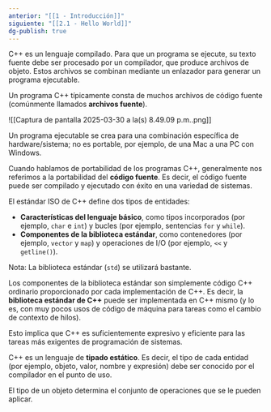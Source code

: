 ```yaml
---
anterior: "[[1 - Introducción]]"
siguiente: "[[2.1 - Hello World]]"
dg-publish: true
---
```

C++ es un lenguaje compilado. Para que un programa se ejecute, su texto fuente debe ser procesado por un compilador, que produce archivos de objeto. Estos archivos se combinan mediante un enlazador para generar un programa ejecutable. 

Un programa C++ típicamente consta de muchos archivos de código fuente (comúnmente llamados **archivos fuente**).

![[Captura de pantalla 2025-03-30 a la(s) 8.49.09 p.m..png]]

Un programa ejecutable se crea para una combinación específica de hardware/sistema; no es portable, por ejemplo, de una Mac a una PC con Windows.

Cuando hablamos de portabilidad de los programas C++, generalmente nos referimos a la portabilidad del **código fuente**. Es decir, el código fuente puede ser compilado y ejecutado con éxito en una variedad de sistemas.

El estándar ISO de C++ define dos tipos de entidades:
- **Características del lenguaje básico**, como tipos incorporados (por ejemplo, `char` e `int`) y bucles (por ejemplo, sentencias `for` y `while`).
- **Componentes de la biblioteca estándar**, como contenedores (por ejemplo, `vector` y `map`) y operaciones de I/O (por ejemplo, `<<` y `getline()`).

Nota: La biblioteca estándar (`std`) se utilizará bastante. 

Los componentes de la biblioteca estándar son simplemente código C++ ordinario proporcionado por cada implementación de C++. Es decir, la **biblioteca estándar de C++** puede ser implementada en C++ mismo (y lo es, con muy pocos usos de código de máquina para tareas como el cambio de contexto de hilos).

Esto implica que C++ es suficientemente expresivo y eficiente para las tareas más exigentes de programación de sistemas.

C++ es un lenguaje de **tipado estático**. Es decir, el tipo de cada entidad (por ejemplo, objeto, valor, nombre y expresión) debe ser conocido por el compilador en el punto de uso.

El tipo de un objeto determina el conjunto de operaciones que se le pueden aplicar.